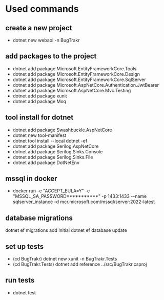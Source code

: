 # Used commands

## create a new project
- dotnet new webapi -n BugTrakr

## add packages to the project
- dotnet add package Microsoft.EntityFrameworkCore.Tools
- dotnet add package Microsoft.EntityFrameworkCore.Design
- dotnet add package Microsoft.EntityFrameworkCore.SqlServer
- dotnet add package Microsoft.AspNetCore.Authentication.JwtBearer
- dotnet add package Microsoft.AspNetCore.Mvc.Testing
- dotnet add package xunit
- dotnet add package Moq

## tool install for dotnet
- dotnet add package Swashbuckle.AspNetCore
- dotnet new tool-manifest
- dotnet tool install --local dotnet -ef
- dotnet add package Serilog.AspNetCore
- dotnet add package Serilog.Sinks.Console
- dotnet add package Serilog.Sinks.File
- dotnet add package DotNetEnv

## mssql in docker
- docker run -e "ACCEPT_EULA=Y" -e "MSSQL_SA_PASSWORD=**********" -p 1433:1433 --name sqlserver_instance -d mcr.microsoft.com/mssql/server:2022-latest

## database migrations
dotnet ef migrations add Initial
dotnet ef database update


## set up tests
- (cd BugTrakr)
dotnet new xunit -n BugTrakr.Tests
- (cd BugTrakr.Tests)
dotnet add reference ../src/BugTrakr.csproj

## run tests
- dotnet test